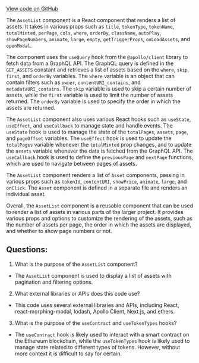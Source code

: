 [View code on GitHub](zoo-labs/zoo/blob/master/core/src/marketplace/AssetList.tsx)

The `AssetList` component is a React component that renders a list of assets. It takes in various props such as `title`, `tokenType`, `tokenName`, `totalMinted`, `perPage`, `cols`, `where`, `orderBy`, `className`, `autoPlay`, `showPageNumbers`, `animate`, `large`, `empty`, `getTriggerProps`, `onLoadAssets`, and `openModal`. 

The component uses the `useQuery` hook from the `@apollo/client` library to fetch data from a GraphQL API. The GraphQL query is defined in the `GET_ASSETS` constant and retrieves a list of assets based on the `where`, `skip`, `first`, and `orderBy` variables. The `where` variable is an object that can contain filters such as `owner`, `contentURI_contains`, and `metadataURI_contains`. The `skip` variable is used to skip a certain number of assets, while the `first` variable is used to limit the number of assets returned. The `orderBy` variable is used to specify the order in which the assets are returned.

The `AssetList` component also uses various React hooks such as `useState`, `useEffect`, and `useCallback` to manage state and handle events. The `useState` hook is used to manage the state of the `totalPages`, `assets`, `page`, and `pageOffset` variables. The `useEffect` hook is used to update the `totalPages` variable whenever the `totalMinted` prop changes, and to update the `assets` variable whenever the data is fetched from the GraphQL API. The `useCallback` hook is used to define the `previousPage` and `nextPage` functions, which are used to navigate between pages of assets.

The `AssetList` component renders a list of `Asset` components, passing in various props such as `tokenId`, `contentURI`, `showPrice`, `animate`, `large`, and `onClick`. The `Asset` component is defined in a separate file and renders an individual asset.

Overall, the `AssetList` component is a reusable component that can be used to render a list of assets in various parts of the larger project. It provides various props and options to customize the rendering of the assets, such as the number of assets per page, the order in which the assets are displayed, and whether to show page numbers or not.
## Questions: 
 1. What is the purpose of the `AssetList` component?
- The `AssetList` component is used to display a list of assets with pagination and filtering options.

2. What external libraries or APIs does this code use?
- This code uses several external libraries and APIs, including React, react-morphing-modal, lodash, Apollo Client, Next.js, and ethers.

3. What is the purpose of the `useContract` and `useTokenTypes` hooks?
- The `useContract` hook is likely used to interact with a smart contract on the Ethereum blockchain, while the `useTokenTypes` hook is likely used to manage state related to different types of tokens. However, without more context it is difficult to say for certain.